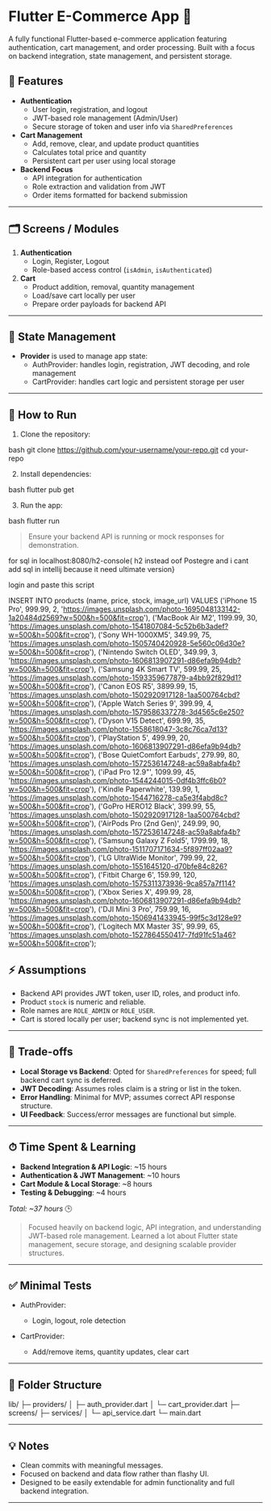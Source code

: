 
# Flutter E-Commerce App 🛒

A fully functional Flutter-based e-commerce application featuring authentication, cart management, and order processing. Built with a focus on backend integration, state management, and persistent storage.


## 🌟 Features

- **Authentication**
  - User login, registration, and logout
  - JWT-based role management (Admin/User)
  - Secure storage of token and user info via `SharedPreferences`
- **Cart Management**
  - Add, remove, clear, and update product quantities
  - Calculates total price and quantity
  - Persistent cart per user using local storage
- **Backend Focus**
  - API integration for authentication
  - Role extraction and validation from JWT
  - Order items formatted for backend submission

---

## 🗂 Screens / Modules

1. **Authentication**
   - Login, Register, Logout
   - Role-based access control (`isAdmin`, `isAuthenticated`)
2. **Cart**
   - Product addition, removal, quantity management
   - Load/save cart locally per user
   - Prepare order payloads for backend API

---

## 🧩 State Management

- **Provider** is used to manage app state:
  - AuthProvider: handles login, registration, JWT decoding, and role management
  - CartProvider: handles cart logic and persistent storage per user

---

## 🚀 How to Run

1. Clone the repository:

bash
git clone https://github.com/your-username/your-repo.git
cd your-repo


2. Install dependencies:

bash
flutter pub get


3. Run the app:

bash
flutter run


> Ensure your backend API is running or mock responses for demonstration.


for sql in localhost:8080/h2-console( h2 instead oof Postegre and i cant add sql in intellij because it need ultimate version}

login and paste this script 

INSERT INTO products (name, price, stock, image_url) VALUES 
('iPhone 15 Pro', 999.99, 2, 'https://images.unsplash.com/photo-1695048133142-1a20484d2569?w=500&h=500&fit=crop'),
('MacBook Air M2', 1199.99, 30, 'https://images.unsplash.com/photo-1541807084-5c52b6b3adef?w=500&h=500&fit=crop'),
('Sony WH-1000XM5', 349.99, 75, 'https://images.unsplash.com/photo-1505740420928-5e560c06d30e?w=500&h=500&fit=crop'),
('Nintendo Switch OLED', 349.99, 3, 'https://images.unsplash.com/photo-1606813907291-d86efa9b94db?w=500&h=500&fit=crop'),
('Samsung 4K Smart TV', 599.99, 25, 'https://images.unsplash.com/photo-1593359677879-a4bb92f829d1?w=500&h=500&fit=crop'),
('Canon EOS R5', 3899.99, 15, 'https://images.unsplash.com/photo-1502920917128-1aa500764cbd?w=500&h=500&fit=crop'),
('Apple Watch Series 9', 399.99, 4, 'https://images.unsplash.com/photo-1579586337278-3d4565c6e250?w=500&h=500&fit=crop'),
('Dyson V15 Detect', 699.99, 35, 'https://images.unsplash.com/photo-1558618047-3c8c76ca7d13?w=500&h=500&fit=crop'),
('PlayStation 5', 499.99, 20, 'https://images.unsplash.com/photo-1606813907291-d86efa9b94db?w=500&h=500&fit=crop'),
('Bose QuietComfort Earbuds', 279.99, 80, 'https://images.unsplash.com/photo-1572536147248-ac59a8abfa4b?w=500&h=500&fit=crop'),
('iPad Pro 12.9"', 1099.99, 45, 'https://images.unsplash.com/photo-1544244015-0df4b3ffc6b0?w=500&h=500&fit=crop'),
('Kindle Paperwhite', 139.99, 1, 'https://images.unsplash.com/photo-1544716278-ca5e3f4abd8c?w=500&h=500&fit=crop'),
('GoPro HERO12 Black', 399.99, 55, 'https://images.unsplash.com/photo-1502920917128-1aa500764cbd?w=500&h=500&fit=crop'),
('AirPods Pro (2nd Gen)', 249.99, 90, 'https://images.unsplash.com/photo-1572536147248-ac59a8abfa4b?w=500&h=500&fit=crop'),
('Samsung Galaxy Z Fold5', 1799.99, 18, 'https://images.unsplash.com/photo-1511707171634-5f897ff02aa9?w=500&h=500&fit=crop'),
('LG UltraWide Monitor', 799.99, 22, 'https://images.unsplash.com/photo-1551645120-d70bfe84c826?w=500&h=500&fit=crop'),
('Fitbit Charge 6', 159.99, 120, 'https://images.unsplash.com/photo-1575311373936-9ca857a7f114?w=500&h=500&fit=crop'),
('Xbox Series X', 499.99, 28, 'https://images.unsplash.com/photo-1606813907291-d86efa9b94db?w=500&h=500&fit=crop'),
('DJI Mini 3 Pro', 759.99, 16, 'https://images.unsplash.com/photo-1506941433945-99f5c3d128e9?w=500&h=500&fit=crop'),
('Logitech MX Master 3S', 99.99, 65, 'https://images.unsplash.com/photo-1527864550417-7fd91fc51a46?w=500&h=500&fit=crop');


## ⚡ Assumptions

* Backend API provides JWT token, user ID, roles, and product info.
* Product `stock` is numeric and reliable.
* Role names are `ROLE_ADMIN` or `ROLE_USER`.
* Cart is stored locally per user; backend sync is not implemented yet.

---

## 🎯 Trade-offs

* **Local Storage vs Backend**: Opted for `SharedPreferences` for speed; full backend cart sync is deferred.
* **JWT Decoding**: Assumes roles claim is a string or list in the token.
* **Error Handling**: Minimal for MVP; assumes correct API response structure.
* **UI Feedback**: Success/error messages are functional but simple.

---

## ⏱ Time Spent & Learning

* **Backend Integration & API Logic**: \~15 hours
* **Authentication & JWT Management**: \~10 hours
* **Cart Module & Local Storage**: \~8 hours
* **Testing & Debugging**: \~4 hours

*Total: \~37 hours* 🕒

> Focused heavily on backend logic, API integration, and understanding JWT-based role management. Learned a lot about Flutter state management, secure storage, and designing scalable provider structures.

---

## ✅ Minimal Tests

* AuthProvider:

  * Login, logout, role detection
* CartProvider:

  * Add/remove items, quantity updates, clear cart

---

## 📂 Folder Structure


lib/
 ├─ providers/
 │   ├─ auth_provider.dart
 │   └─ cart_provider.dart
 ├─ screens/
 ├─ services/
 │   └─ api_service.dart
 └─ main.dart


---

## 💡 Notes

* Clean commits with meaningful messages.
* Focused on backend and data flow rather than flashy UI.
* Designed to be easily extendable for admin functionality and full backend integration.

---
